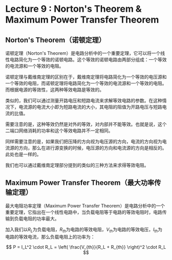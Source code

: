 # Lecture 9 : Norton's Theorem & Maximum Power Transfer Theorem

## Norton's Theorem（诺顿定理）

诺顿定理（Norton's Theorem）是电路分析中的一个重要定理，它可以将一个线性电路简化为一个等效的诺顿电路。这个等效的诺顿电路由两部分组成：一个等效的电流源和一个等效的电阻。

诺顿定理与戴维南定理的区别在于，戴维南定理将电路简化为一个等效的电压源和一个等效的电阻，而诺顿定理将电路简化为一个等效的电流源和一个等效的电阻。而根据电源的等效性，这两种等效电路是等效的。

类似的，我们可以通过测量开路电压和短路电流来求解等效电路的参数。在这种情况下，电流源的电流大小即为短路电流的大小，其电阻的阻值为开路电压与短路电流的比值。

需要注意的是，这种等效仍然是对外的等效，对内部并不能等效。也就是说，这个二端口网络消耗的功率和这个等效电路并不一定相同。

同样需要注意的是，如果我们把压降的方向视为电压源的方向，电流的方向视为电流源的方向，那么在进行源变换的时候，电压源的方向和电流源的方向是相反的。此处也是一样的。

我们也可以通过戴维南定理部分提到的类似的三种方法来求得等效电阻。

## Maximum Power Transfer Theorem（最大功率传输定理）

最大电阻功率定理（Maximum Power Transfer Theorem）是电路分析中的一个重要定理，它指出在一个线性电路中，当负载电阻等于电路的等效电阻时，电路传输到负载电阻的功率最大。

加入我们以$R_L$为负载电阻，$R_{th}$为电路的等效电阻，$V_{th}$为电路的等效电压，$I_{th}$为电路的等效电流，那么负载电阻上的功率为：

$$
P = I_L^2 \cdot R_L = \left( \frac{V_{th}}{R_L + R_{th}} \right)^2 \cdot R_L
$$

